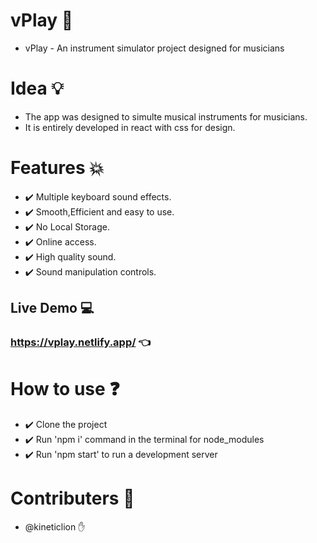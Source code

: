 # vPlay :musical_keyboard:
- vPlay - An instrument simulator project designed for musicians

# Idea :bulb:
- The app was designed to simulte musical instruments for musicians. 
- It is entirely developed in react with css for design.

# Features :boom:
- :heavy_check_mark: Multiple keyboard sound effects.
- :heavy_check_mark: Smooth,Efficient and easy to use.
- :heavy_check_mark: No Local Storage.
- :heavy_check_mark: Online access.
- :heavy_check_mark: High quality sound.
- :heavy_check_mark: Sound manipulation controls.

## Live Demo :computer:
### https://vplay.netlify.app/ :point_left:

# How to use :question:

- :heavy_check_mark: Clone the project
- :heavy_check_mark: Run 'npm i' command in the terminal for node_modules
- :heavy_check_mark: Run 'npm start' to run a development server

# Contributers :busts_in_silhouette:
- @kineticlion :hand:

